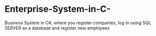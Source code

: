 # Enterprise-System-in-C-
Business System in C#, where you register companies, log in using SQL SERVER as a database and register new employees
